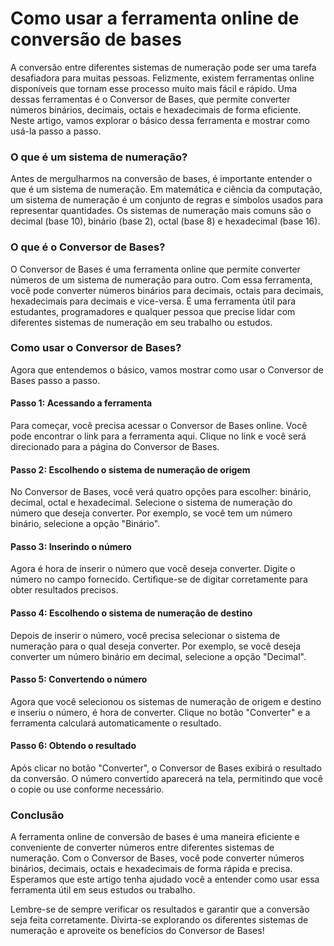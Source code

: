 Como usar a ferramenta online de conversão de bases
===================================================

A conversão entre diferentes sistemas de numeração pode ser uma tarefa desafiadora para muitas pessoas. Felizmente, existem ferramentas online disponíveis que tornam esse processo muito mais fácil e rápido. Uma dessas ferramentas é o Conversor de Bases, que permite converter números binários, decimais, octais e hexadecimais de forma eficiente. Neste artigo, vamos explorar o básico dessa ferramenta e mostrar como usá-la passo a passo.

### O que é um sistema de numeração?

Antes de mergulharmos na conversão de bases, é importante entender o que é um sistema de numeração. Em matemática e ciência da computação, um sistema de numeração é um conjunto de regras e símbolos usados para representar quantidades. Os sistemas de numeração mais comuns são o decimal (base 10), binário (base 2), octal (base 8) e hexadecimal (base 16).

### O que é o Conversor de Bases?

O Conversor de Bases é uma ferramenta online que permite converter números de um sistema de numeração para outro. Com essa ferramenta, você pode converter números binários para decimais, octais para decimais, hexadecimais para decimais e vice-versa. É uma ferramenta útil para estudantes, programadores e qualquer pessoa que precise lidar com diferentes sistemas de numeração em seu trabalho ou estudos.

### Como usar o Conversor de Bases?

Agora que entendemos o básico, vamos mostrar como usar o Conversor de Bases passo a passo.

#### Passo 1: Acessando a ferramenta

Para começar, você precisa acessar o Conversor de Bases online. Você pode encontrar o link para a ferramenta aqui. Clique no link e você será direcionado para a página do Conversor de Bases.

#### Passo 2: Escolhendo o sistema de numeração de origem

No Conversor de Bases, você verá quatro opções para escolher: binário, decimal, octal e hexadecimal. Selecione o sistema de numeração do número que deseja converter. Por exemplo, se você tem um número binário, selecione a opção "Binário".

#### Passo 3: Inserindo o número

Agora é hora de inserir o número que você deseja converter. Digite o número no campo fornecido. Certifique-se de digitar corretamente para obter resultados precisos.

#### Passo 4: Escolhendo o sistema de numeração de destino

Depois de inserir o número, você precisa selecionar o sistema de numeração para o qual deseja converter. Por exemplo, se você deseja converter um número binário em decimal, selecione a opção "Decimal".

#### Passo 5: Convertendo o número

Agora que você selecionou os sistemas de numeração de origem e destino e inseriu o número, é hora de converter. Clique no botão "Converter" e a ferramenta calculará automaticamente o resultado.

#### Passo 6: Obtendo o resultado

Após clicar no botão "Converter", o Conversor de Bases exibirá o resultado da conversão. O número convertido aparecerá na tela, permitindo que você o copie ou use conforme necessário.

### Conclusão

A ferramenta online de conversão de bases é uma maneira eficiente e conveniente de converter números entre diferentes sistemas de numeração. Com o Conversor de Bases, você pode converter números binários, decimais, octais e hexadecimais de forma rápida e precisa. Esperamos que este artigo tenha ajudado você a entender como usar essa ferramenta útil em seus estudos ou trabalho.

Lembre-se de sempre verificar os resultados e garantir que a conversão seja feita corretamente. Divirta-se explorando os diferentes sistemas de numeração e aproveite os benefícios do Conversor de Bases!